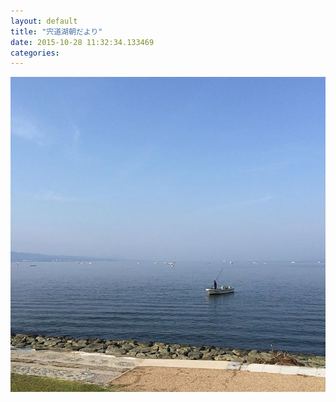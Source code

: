 ```yaml
---
layout: default
title: "宍道湖朝だより"
date: 2015-10-28 11:32:34.133469
categories: 
---
```


![](/assets/images/201510/12142062_533817356768746_1346033106_n.jpg)


